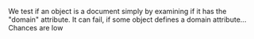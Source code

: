 We test if an object is a document simply by examining if it has the "domain" attribute.
It can fail, if some object defines a domain attribute... Chances are low
